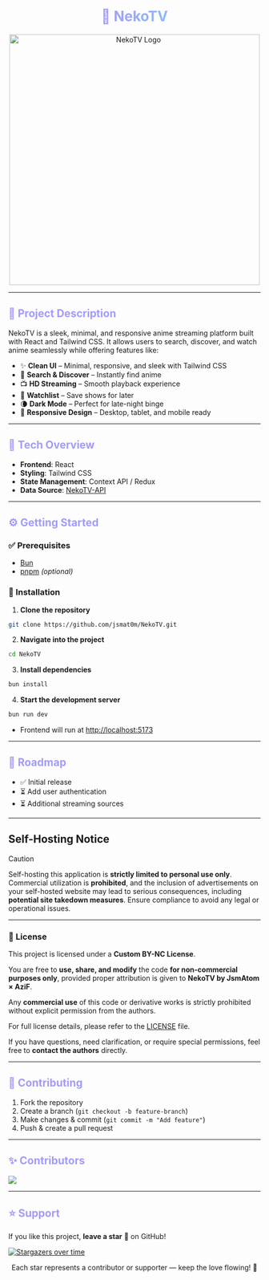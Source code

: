 <!-- Title with gradient -->
<h1 align="center">
  <span style="background: linear-gradient(90deg, #a29bfc, #89bcf8); -webkit-background-clip: text; color: transparent;">
    🐾 NekoTV
  </span>
</h1>

<p align="center">
  <img src="./logo.png" alt="NekoTV Logo" width="500"/>
</p>

---

<h2 style="color:#a29bfc;">🚩 Project Description</h2>
NekoTV is a sleek, minimal, and responsive anime streaming platform built with React and Tailwind CSS. It allows users to search, discover, and watch anime seamlessly while offering features like:

- ✨ **Clean UI** – Minimal, responsive, and sleek with Tailwind CSS  
- 🔎 **Search & Discover** – Instantly find anime  
- 📺 **HD Streaming** – Smooth playback experience  
- 📌 **Watchlist** – Save shows for later  
- 🌘 **Dark Mode** – Perfect for late-night binge  
- 📱 **Responsive Design** – Desktop, tablet, and mobile ready  

---

<h2 style="color:#a29bfc;">🧩 Tech Overview</h2>

- **Frontend**: React  
- **Styling**: Tailwind CSS  
- **State Management**: Context API / Redux  
- **Data Source**: [NekoTV-API](https://github.com/jsmat0m/NekoTV-API)  

---

<h2 style="color:#a29bfc;">⚙️ Getting Started</h2>

### ✅ Prerequisites
- [Bun](https://bun.sh/)  
- [pnpm](https://pnpm.io/) *(optional)*  

### 🔧 Installation

1. **Clone the repository**
```bash
git clone https://github.com/jsmat0m/NekoTV.git
```

2. **Navigate into the project**
```bash
cd NekoTV
```

3. **Install dependencies**
```bash
bun install
```

4. **Start the development server**
```bash
bun run dev
```

- Frontend will run at [http://localhost:5173](http://localhost:5173)

---

<h2 style="color:#a29bfc;">📌 Roadmap</h2>

- ✅ Initial release  
- ⏳ Add user authentication   
- ⏳ Additional streaming sources  

---

## Self-Hosting Notice

> [!CAUTION]
> Self-hosting this application is **strictly limited to personal use only**. Commercial utilization is **prohibited**, and the inclusion of advertisements on your self-hosted website may lead to serious consequences, including **potential site takedown measures**. Ensure compliance to avoid any legal or operational issues.

---

### 📜 License

This project is licensed under a **Custom BY-NC License**.

You are free to **use, share, and modify** the code **for non-commercial purposes only**, provided proper attribution is given to **NekoTV by JsmAtom × AziF**.

Any **commercial use** of this code or derivative works is strictly prohibited without explicit permission from the authors.

For full license details, please refer to the [LICENSE](LICENSE.md) file.

If you have questions, need clarification, or require special permissions, feel free to **contact the authors** directly.

---

<h2 style="color:#a29bfc;">🤝 Contributing</h2>

1. Fork the repository  
2. Create a branch (`git checkout -b feature-branch`)  
3. Make changes & commit (`git commit -m "Add feature"`)  
4. Push & create a pull request  

---

<h2 style="color:#a29bfc;">✨ Contributors</h2>

[![](https://contrib.rocks/image?repo=jsmat0m/NekoTV)](https://github.com/jsmat0m/NekoTV/graphs/contributors)

---

<h2 style="color:#a29bfc;">⭐ Support</h2>

If you like this project, **leave a star** 🌟 on GitHub!

[![Stargazers over time](https://starchart.cc/jsmat0m/NekoTV.svg?variant=adaptive)](https://starchart.cc/jsmat0m/NekoTV)

<p align="center">
  Each star represents a contributor or supporter — keep the love flowing! 💜
</p>
